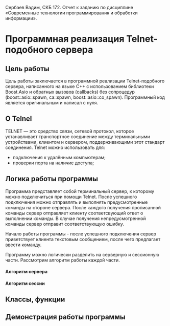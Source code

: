 Сербаев Вадим, СКБ 172. Отчет к заданию по дисциплине «Современные технологии программирования и обработки информации».

# Программная реализация Telnet-подобного сервера

## Цель работы

Цель работы заключается в программной реализации Telnet-подобного сервера, написанного на языке C++ с использованием библиотеки Boost.Asio и обратных вызовов (callbacks) без сопроцедур (boost::asio::spawn, ca::spawn, boost::asio::co_spawn).
Программный код является оригинальным и написал с нуля.

## О Telnel

TELNET — это средство связи, сетевой протокол, которое устанавливает транспортное соединение между терминальными устройствами, клиентом и сервером, поддерживающими этот стандарт соединения.
Telnet можно использовать для:
- подключения к удалённым компьютерам;
- проверки порта на наличие доступа;


## Логика работы программы

Программа представляет собой терминальный сервер, к которому можно подключиться при помощи Telnet. После успешного подключения можно отправлять и выполнять предусмотренные команды на стороне сервера. После каждого получения прописанной команды сервер отправляет клиенту соответсвующий ответ о выполнении команды. В случае получения непредусмотренной команды сервер отправит соответствующую ошибку.

Начало работы программы - после успешного подключения сервер приветствует клиента текстовым сообщением, после чего предлагает ввести команду.

Программу можно логически разделить на серверную и сессионную части. Рассмотрим алгоритм работы каждой части.

#### Алгоритм сервера

#### Алгоритм сессии

## Классы, функции



## Демонстрация работы программы

